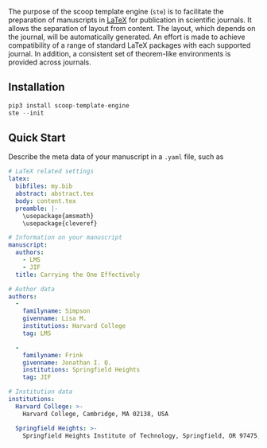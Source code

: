 The purpose of the scoop template engine (`ste`) is to facilitate the preparation of manuscripts in [LaTeX](https://www.latex-project.org/) for publication in scientific journals.
It allows the separation of layout from content.
The layout, which depends on the journal, will be automatically generated.
An effort is made to achieve compatibility of a range of standard LaTeX packages with each supported journal.
In addition, a consistent set of theorem-like environments is provided across journals. 


## Installation
```python
pip3 install scoop-template-engine
ste --init
```

## Quick Start
Describe the meta data of your manuscript in a `.yaml` file, such as
```yaml
# LaTeX related settings
latex:
  bibfiles: my.bib
  abstract: abstract.tex
  body: content.tex
  preamble: |-
    \usepackage{amsmath}
    \usepackage{cleveref}

# Information on your manuscript
manuscript:
  authors:
    - LMS
    - JIF
  title: Carrying the One Effectively

# Author data
authors:
  - 
    familyname: Simpson
    givenname: Lisa M.
    institutions: Harvard College
    tag: LMS

  - 
    familyname: Frink
    givenname: Jonathan I. Q.
    institutions: Springfield Heights
    tag: JIF

# Institution data
institutions:
  Harvard College: >-
    Harvard College, Cambridge, MA 02138, USA

  Springfield Heights: >-
    Springfield Heights Institute of Technology, Springfield, OR 97475, USA
```
